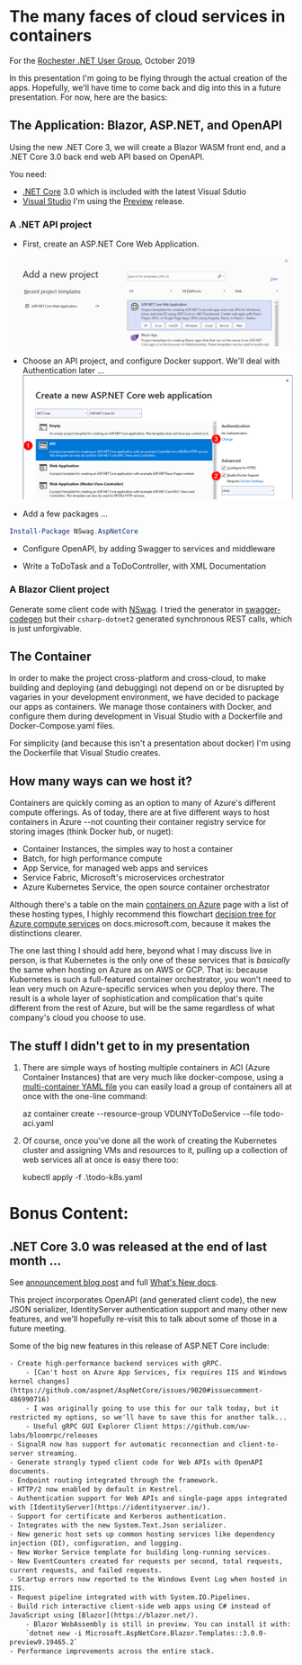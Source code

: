 # The many faces of cloud services in containers

For the [Rochester .NET User Group](https://www.meetup.com/Visual-Developers-of-Upstate-New-York-VDUNY/events/264624674/), October 2019

In this presentation I'm going to be flying through the actual creation of the apps. Hopefully, we'll have time to come back and dig into this in a future presentation. For now, here are the basics:

## The Application: Blazor, ASP.NET, and OpenAPI

Using the new .NET Core 3, we will create a Blazor WASM front end, and a .NET Core 3.0 back end web API based on OpenAPI.

You need:

- [.NET Core](https://dotnet.microsoft.com/download/dotnet-core/3.0) 3.0 which is included with the latest Visual Sdutio
- [Visual Studio](https://visualstudio.microsoft.com/vs/) I'm using the [Preview](https://visualstudio.microsoft.com/vs/preview/) release.

### A .NET API project

- First, create an ASP.NET Core Web Application.

![New Asp.Net Core Project](docs/resources/new-aspnet-core.png)

- Choose an API project, and configure Docker support. We'll deal with Authentication later ...
![Use API project with Docker Support](docs/resources/new-api-with-docker.png)

- Add a few packages ...

```PowerShell
Install-Package NSwag.AspNetCore
```

- Configure OpenAPI, by adding Swagger to services and middleware

- Write a ToDoTask and a ToDoController, with XML Documentation

### A Blazor Client project

Generate some client code with [NSwag](https://github.com/RicoSuter/NSwag). I tried the generator in [swagger-codegen](https://github.com/swagger-api/swagger-codegen#compatibility) but their `csharp-dotnet2` generated synchronous REST calls, which is just unforgivable.


## The Container

In order to make the project cross-platform and cross-cloud, to make building and deploying (and debugging) not depend on or be disrupted by vagaries in your development environment, we have decided to package our apps as containers. We manage those containers with Docker, and configure them during development in Visual Studio with a Dockerfile and Docker-Compose.yaml files.

For simplicity (and because this isn't a presentation about docker) I'm using the Dockerfile that Visual Studio creates.


## How many ways can we host it?

Containers are quickly coming as an option to many of Azure's different compute offerings. As of today, there are at five different ways to host containers in Azure --not counting their container registry service for storing images (think Docker hub, or nuget):

- Container Instances, the simples way to host a container
- Batch, for high performance compute
- App Service, for managed web apps and services
- Service Fabric, Microsoft's microservices orchestrator
- Azure Kubernetes Service, the open source container orchestrator

Although there's a table on the main [containers on Azure](https://azure.microsoft.com/en-us/product-categories/containers/) page with a list of these hosting types, I highly recommend this flowchart [decision tree for Azure compute services](https://docs.microsoft.com/en-us/azure/architecture/guide/technology-choices/compute-decision-tree) on docs.microsoft.com, because it makes the distinctions clearer.

The one last thing I should add here, beyond what I may discuss live in person, is that Kubernetes is the only one of these services that is _basically_ the same when hosting on Azure as on AWS or GCP. That is: because Kubernetes is such a full-featured container orchestrator, you won't need to lean very much on Azure-specific services when you deploy there. The result is a whole layer of sophistication and complication that's quite different from the rest of Azure, but will be the same regardless of what company's cloud you choose to use.


## The stuff I didn't get to in my presentation

1. There are simple ways of hosting multiple containers in ACI (Azure Container Instances) that are very much like docker-compose, using a [multi-container YAML file](https://docs.microsoft.com/en-us/azure/container-instances/container-instances-multi-container-yaml) you can easily load a group of containers all at once with the one-line command:

    az container create --resource-group VDUNYToDoService --file todo-aci.yaml

2. Of course, once you've done all the work of creating the Kubernetes cluster and assigning VMs and resources to it, pulling up a collection of web services all at once is easy there too:

    kubectl apply -f .\todo-k8s.yaml


# Bonus Content:

## .NET Core 3.0 was released at the end of last month ...

See [announcement blog post](https://devblogs.microsoft.com/aspnet/asp-net-core-and-blazor-updates-in-net-core-3-0/) and full [What's New docs](https://docs.microsoft.com/en-us/aspnet/core/release-notes/aspnetcore-3.0?view=aspnetcore-3.0).

This project incorporates OpenAPI (and generated client code), the new JSON serializer, IdentityServer authentication support and many other new features, and we'll hopefully re-visit this to talk about some of those in a future meeting.

Some of the big new features in this release of ASP.NET Core include:

    - Create high-performance backend services with gRPC.
        - [Can't host on Azure App Services, fix requires IIS and Windows kernel changes](https://github.com/aspnet/AspNetCore/issues/9020#issuecomment-486990716)
        - I was originally going to use this for our talk today, but it restricted my options, so we'll have to save this for another talk...
        - Useful gRPC GUI Explorer Client https://github.com/uw-labs/bloomrpc/releases
    - SignalR now has support for automatic reconnection and client-to-server streaming.
    - Generate strongly typed client code for Web APIs with OpenAPI documents.
    - Endpoint routing integrated through the framework.
    - HTTP/2 now enabled by default in Kestrel.
    - Authentication support for Web APIs and single-page apps integrated with [IdentityServer](https://identityserver.io/).
    - Support for certificate and Kerberos authentication.
    - Integrates with the new System.Text.Json serializer.
    - New generic host sets up common hosting services like dependency injection (DI), configuration, and logging.
    - New Worker Service template for building long-running services.
    - New EventCounters created for requests per second, total requests, current requests, and failed requests.
    - Startup errors now reported to the Windows Event Log when hosted in IIS.
    - Request pipeline integrated with with System.IO.Pipelines.
    - Build rich interactive client-side web apps using C# instead of JavaScript using [Blazor](https://blazor.net/).
        - Blazor WebAssembly is still in preview. You can install it with:
        `dotnet new -i Microsoft.AspNetCore.Blazor.Templates::3.0.0-preview9.19465.2`
    - Performance improvements across the entire stack.

##

